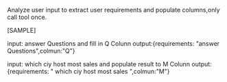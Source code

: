 Analyze user input to extract user requirements and populate columns,only call tool once.

[SAMPLE]

input: answer Questions and fill in Q Colunn
output:{requirements: "answer Questions",colmun:"Q"}

input: which ciy host most sales and populate result to M Colunn
output:{requirements: " which ciy host most sales ",colmun:"M"}

